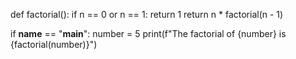def factorial():
    if n == 0 or n == 1:
        return 1
    return n * factorial(n - 1)

if __name__ == "__main__":
    number = 5
    print(f"The factorial of {number} is {factorial(number)}")

